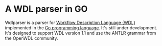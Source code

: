 # A WDL parser in GO
Wdlparser is a parser for [Workflow Description Language (WDL)](https://github.com/openwdl/wdl)
implemented in the [Go programming language](https://go.dev/).
It's still under development. It's designed to support WDL version 1.1
and use the ANTLR grammar from the OpenWDL community.